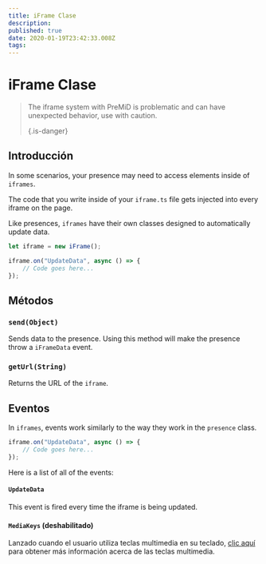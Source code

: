 ```yaml
---
title: iFrame Clase
description:
published: true
date: 2020-01-19T23:42:33.008Z
tags:
---
```


# iFrame Clase
> The iframe system with PreMiD is problematic and can have unexpected behavior, use with caution. 
> 
> {.is-danger}

## Introducción

In some scenarios, your presence may need to access elements inside of `iframes`.

The code that you write inside of your `iframe.ts` file gets injected into every iframe on the page.

Like presences, `iframes` have their own classes designed to automatically update data.

```typescript
let iframe = new iFrame();

iframe.on("UpdateData", async () => {
    // Code goes here...
});
```

## Métodos

### `send(Object)`
Sends data to the presence. Using this method will make the presence throw a `iFrameData` event.

### `getUrl(String)`
Returns the URL of the `iframe`.

## Eventos
In `iframes`, events work similarly to the way they work in the `presence` class.

```typescript
iframe.on("UpdateData", async () => {
    // Code goes here...
});
```

Here is a list of all of the events:

#### `UpdateData`

This event is fired every time the iframe is being updated.

#### `MediaKeys` (deshabilitado)

Lanzado cuando el usuario utiliza teclas multimedia en su teclado, [clic aquí](/dev/presence/class#mediakeys) para obtener más información acerca de las teclas multimedia.